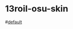 # 13roil-osu-skin

#[default](https://drive.google.com/file/d/1dPxX7Zp0bjyNJ69PSWNmnqn45l5wvs8a/view)
